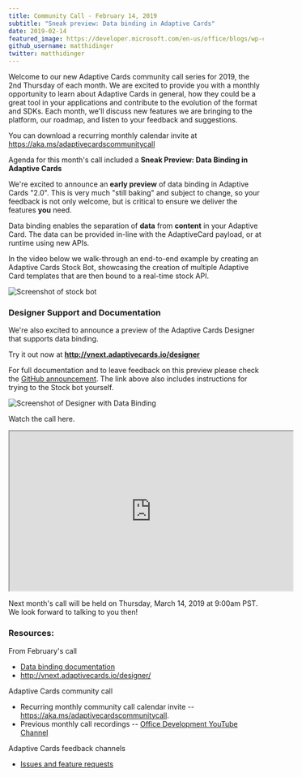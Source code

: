 ```yaml
---
title: Community Call - February 14, 2019
subtitle: "Sneak preview: Data binding in Adaptive Cards"
date: 2019-02-14
featured_image: https://developer.microsoft.com/en-us/office/blogs/wp-content/uploads/2019/02/Adaptive-cards-cards-stock-bot-image-1024x977.png
github_username: matthidinger
twitter: matthidinger
---
```


Welcome to our new Adaptive Cards community call series for 2019, the 2nd Thursday of each month. We are excited to provide you with a monthly opportunity to learn about Adaptive Cards in general, how they could be a great tool in your applications and contribute to the evolution of the format and SDKs. Each month, we'll discuss new features we are bringing to the platform, our roadmap, and listen to your feedback and suggestions.

You can download a recurring monthly calendar invite at https://aka.ms/adaptivecardscommunitycall

Agenda for this month's call included a **Sneak Preview: Data Binding in Adaptive Cards**

We're excited to announce an **early preview** of data binding in Adaptive Cards "2.0". This is very much "still baking" and subject to change, so your feedback is not only welcome, but is critical to ensure we deliver the features **you** need.

Data binding enables the separation of **data** from **content** in your Adaptive Card. The data can be provided in-line with the AdaptiveCard payload, or at runtime using new APIs.

In the video below we walk-through an end-to-end example by creating an Adaptive Cards Stock Bot, showcasing the creation of multiple Adaptive Card templates that are then bound to a real-time stock API.

![Screenshot of stock bot](https://developer.microsoft.com/en-us/office/blogs/wp-content/uploads/2019/02/Adaptive-cards-cards-stock-bot-image-1024x977.png)

### Designer Support and Documentation

We're also excited to announce a preview of the Adaptive Cards Designer that supports data binding.

Try it out now at **http://vnext.adaptivecards.io/designer**

For full documentation and to leave feedback on this preview please check the [GitHub announcement](https://github.com/Microsoft/AdaptiveCards/issues/2448). The link above also includes instructions for trying to the Stock bot yourself.

![Screenshot of Designer with Data Binding](https://developer.microsoft.com/en-us/office/blogs/wp-content/uploads/2019/02/Adaptive-cards-example-of-adding-stock-symbols-1024x832.png)

Watch the call here.

<iframe src="https://www.youtube.com/embed/O7xA-OO69OY" height="315" width="560"></iframe>

Next month's call will be held on Thursday, March 14, 2019 at 9:00am PST. We look forward to talking to you then!

### Resources:

From February's call

-   [Data binding documentation](https://github.com/Microsoft/AdaptiveCards/issues/2448)
-   <http://vnext.adaptivecards.io/designer/>

Adaptive Cards community call

-   Recurring monthly community call calendar invite -- <https://aka.ms/adaptivecardscommunitycall>.
-   Previous monthly call recordings -- [Office Development YouTube Channel](https://na01.safelinks.protection.outlook.com/?url=https%3A%2F%2Fwww.youtube.com%2Fchannel%2FUCV_6HOhwxYLXAGd-JOqKPoQ&data=04%7C01%7Cv-chargr%40microsoft.com%7Cbaeead6e3a844690785d08d56d9e6864%7Cee3303d7fb734b0c8589bcd847f1c277%7C1%7C0%7C636535449508737676%7CUnknown%7CTWFpbGZsb3d8eyJWIjoiMC4wLjAwMDAiLCJQIjoiV2luMzIiLCJBTiI6Ik1haWwifQ%3D%3D%7C-2&sdata=emAMNFO82YoWjc2hnXShDlBPRR3jOPxAAfJLTKozgYk%3D&reserved=0)

Adaptive Cards feedback channels

-   [Issues and feature requests](https://github.com/Microsoft/AdaptiveCards/issues)